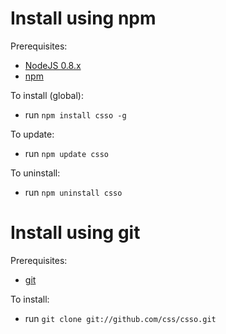 # Install using npm

Prerequisites:

* [NodeJS 0.8.x](http://nodejs.org)
* [npm](http://github.com/isaacs/npm/)

To install (global):

* run `npm install csso -g`

To update:

* run `npm update csso`

To uninstall:

* run `npm uninstall csso`

# Install using git

Prerequisites:

* [git](http://git-scm.com/)

To install:

* run `git clone git://github.com/css/csso.git`

